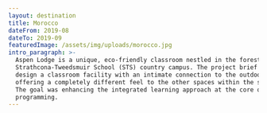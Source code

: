 ```yaml
---
layout: destination
title: Morocco
dateFrom: 2019-08
dateTo: 2019-09
featuredImage: /assets/img/uploads/morocco.jpg
intro_paragraph: >-
  Aspen Lodge is a unique, eco-friendly classroom nestled in the forest on the
  Strathcona-Tweedsmuir School (STS) country campus. The project brief was to
  design a classroom facility with an intimate connection to the outdoors,
  offering a completely different feel to the other spaces within the school.
  The goal was enhancing the integrated learning approach at the core of STS
  programming.
---
```


